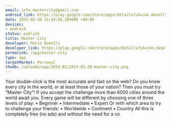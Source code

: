 ```yaml
--- 
email: info.mastercity@gmail.com
android_link: https://play.google.com/store/apps/details?id=com.danelli.mario
date: 2015-02-20 15:44:58.289906 +00:00
devices: 
- android
status: publish
title: Master City
developer: Mario Danelli
developer_link: https://play.google.com/store/apps/details?id=com.danelli.mario
permalink: /app/master-city
type: app
targetMarket: Personal
thumb: /uploads/app/2015-02/2015-02-20-master-city.png
---
```


Your double-click is the most accurate and fast on the web?
Do you know every city in the world, or at least those of your nation?
Then you must try "Master City"!
If you accept the challenge more than 6000 cities around the world await you.
Every game will be different by choosing one of three levels of play:
•	Beginner
•	Intermediate
•	Expert
Or with which area to try to challenge your friends:
•	Worldwide
•	Continent
•	Country
All this is completely free (no ads) and without the need for a co
